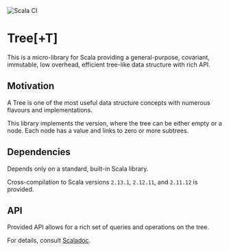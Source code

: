 ![Scala CI](https://github.com/arturopala/scala-tree/workflows/Scala%20CI/badge.svg)

Tree\[+T]
===

This is a micro-library for Scala providing 
a general-purpose, covariant, immutable, low overhead, 
efficient tree-like data structure with rich API.

Motivation
---

A Tree is one of the most useful data structure concepts with numerous flavours and implementations. 

This library implements the version, where the tree can be either empty or a node. Each node has a value and links to zero or more subtrees.

Dependencies
---

Depends only on a standard, built-in Scala library.

Cross-compilation to Scala versions `2.13.1`, `2.12.11`, and `2.11.12` is provided.

API
---

Provided API allows for a rich set of queries and operations on the tree. 

For details, consult [Scaladoc](https://arturopala.github.io/scala-tree/latest/api/com/github/arturopala/tree/index.html).